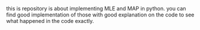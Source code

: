 this is repository is about implementing MLE and MAP in python. you can find good implementation of those with good explanation on the code to see what happened in the code exactly.

